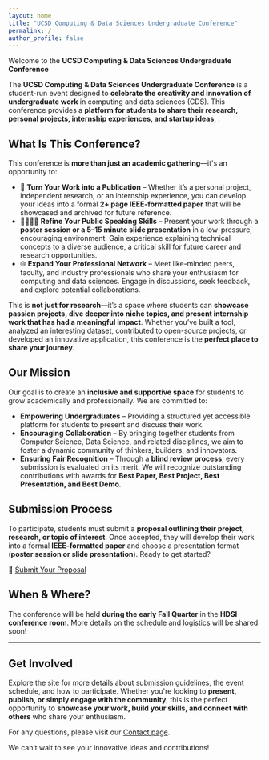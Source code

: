 ```yaml
---
layout: home
title: "UCSD Computing & Data Sciences Undergraduate Conference"
permalink: /
author_profile: false
---
```


Welcome to the **UCSD Computing & Data Sciences Undergraduate Conference**

The **UCSD Computing & Data Sciences Undergraduate Conference** is a student-run event designed to **celebrate the creativity and innovation of undergraduate work** in computing and data sciences (CDS). This conference provides a **platform for students to share their research, personal projects, internship experiences, and startup ideas**, .

## What Is This Conference?

This conference is **more than just an academic gathering**—it's an opportunity to:

- 📜 **Turn Your Work into a Publication** – Whether it’s a personal project, independent research, or an internship experience, you can develop your ideas into a formal **2+ page IEEE-formatted paper** that will be showcased and archived for future reference.
- 🫱🏽‍🫲🏾 **Refine Your Public Speaking Skills** – Present your work through a **poster session or a 5–15 minute slide presentation** in a low-pressure, encouraging environment. Gain experience explaining technical concepts to a diverse audience, a critical skill for future career and research opportunities.
- 🌐 **Expand Your Professional Network** – Meet like-minded peers, faculty, and industry professionals who share your enthusiasm for computing and data sciences. Engage in discussions, seek feedback, and explore potential collaborations.

This is **not just for research**—it’s a space where students can **showcase passion projects, dive deeper into niche topics, and present internship work that has had a meaningful impact**. Whether you’ve built a tool, analyzed an interesting dataset, contributed to open-source projects, or developed an innovative application, this conference is the **perfect place to share your journey**.

## Our Mission

Our goal is to create an **inclusive and supportive space** for students to grow academically and professionally. We are committed to:

- **Empowering Undergraduates** – Providing a structured yet accessible platform for students to present and discuss their work.
- **Encouraging Collaboration** – By bringing together students from Computer Science, Data Science, and related disciplines, we aim to foster a dynamic community of thinkers, builders, and innovators.
- **Ensuring Fair Recognition** – Through a **blind review process**, every submission is evaluated on its merit. We will recognize outstanding contributions with awards for **Best Paper, Best Project, Best Presentation, and Best Demo**.


## **Submission Process**
To participate, students must submit a **proposal outlining their project, research, or topic of interest**. Once accepted, they will develop their work into a formal **IEEE-formatted paper** and choose a presentation format (**poster session or slide presentation**). Ready to get started? 

📌 [Submit Your Proposal](https://docs.google.com/forms/d/1rzDWWH-4ytHpyIjoJF7xkPvsrbebqWS-iH42dQ8ojOs/edit)


## **When & Where?**
The conference will be held **during the early Fall Quarter** in the **HDSI conference room**. More details on the schedule and logistics will be shared soon!

---

## Get Involved
Explore the site for more details about submission guidelines, the event schedule, and how to participate. Whether you're looking to **present, publish, or simply engage with the community**, this is the perfect opportunity to **showcase your work, build your skills, and connect with others** who share your enthusiasm.

For any questions, please visit our [Contact page](/contact/).

We can’t wait to see your innovative ideas and contributions!

